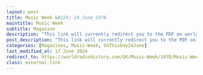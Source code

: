 ```yaml
---
layout: post
title: Music Week &#124; 24 June 1978
maintitle: Music Week
subtitle: Magazine
description: "This link will currently redirect you to the PDF on worldradiohistory.com Once your viewing page 29 of the PDF go to column 1 paragraph 4 for details related to Lena."
post_description: "This link will currently redirect you to the PDF on worldradiohistory.com Once your viewing page 29 of the PDF go to column 1 paragraph 4 for details related to Lena."
categories: [Magazines, Music-Week, OnThisDay24June]
last_modified_at: 17 June 2024
redirect_to: https://worldradiohistory.com/UK/Music-Week/1978/Music-Week-1978-06-24.pdf#page=29
class: external-link
---
```


